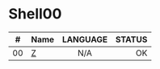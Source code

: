 # Shell00

|#	|Name						              |LANGUAGE	|STATUS		
|:-:|:--								          |:-:		  |--:			
|00	|[Z](./ex01/z.sh)			        |N/A		  |OK				
